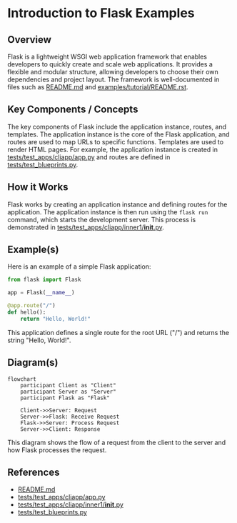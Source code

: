 # Introduction to Flask Examples
## Overview
Flask is a lightweight WSGI web application framework that enables developers to quickly create and scale web applications. It provides a flexible and modular structure, allowing developers to choose their own dependencies and project layout. The framework is well-documented in files such as [README.md](README.md) and [examples/tutorial/README.rst](examples/tutorial/README.rst).

## Key Components / Concepts
The key components of Flask include the application instance, routes, and templates. The application instance is the core of the Flask application, and routes are used to map URLs to specific functions. Templates are used to render HTML pages. For example, the application instance is created in [tests/test_apps/cliapp/app.py](tests/test_apps/cliapp/app.py) and routes are defined in [tests/test_blueprints.py](tests/test_blueprints.py).

## How it Works
Flask works by creating an application instance and defining routes for the application. The application instance is then run using the `flask run` command, which starts the development server. This process is demonstrated in [tests/test_apps/cliapp/inner1/__init__.py](tests/test_apps/cliapp/inner1/__init__.py).

## Example(s)
Here is an example of a simple Flask application:
```python
from flask import Flask

app = Flask(__name__)

@app.route("/")
def hello():
    return "Hello, World!"
```
This application defines a single route for the root URL ("/") and returns the string "Hello, World!".

## Diagram(s)
```mermaid
flowchart
    participant Client as "Client"
    participant Server as "Server"
    participant Flask as "Flask"
    
    Client->>Server: Request
    Server->>Flask: Receive Request
    Flask->>Server: Process Request
    Server->>Client: Response
```
This diagram shows the flow of a request from the client to the server and how Flask processes the request.

## References
* [README.md](README.md)
* [tests/test_apps/cliapp/app.py](tests/test_apps/cliapp/app.py)
* [tests/test_apps/cliapp/inner1/__init__.py](tests/test_apps/cliapp/inner1/__init__.py)
* [tests/test_blueprints.py](tests/test_blueprints.py)